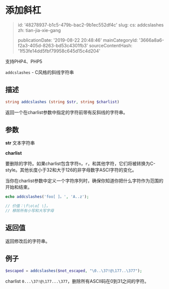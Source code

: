 添加斜杠
====

> id: '48278937-b1c5-479b-bac2-9b1ec552df4c'
> slug:
> 	cs: addcslashes
> 	zh: tian-jia-xie-gang
> 
> publicationDate: '2019-08-22 20:48:46'
> mainCategoryId: '3666a8a6-f2a3-405d-8263-bd53c4301fb3'
> sourceContentHash: '1f53fe14dd5fbf79958c645d15c4d204'

支持PHP4、PHP5

`addcslashes` - C风格的斜线字符串

描述
--------------------------

```php
string addcslashes (string $str, string $charlist)
```

返回一个在charlist参数中指定的字符前带有反斜线的字符串。

参数
--------------------------

**str** 文本字符串

**charlist**

要删除的字符。如果charlist包含字符`n`，`r`，和其他字符，它们将被转换为C-style。其他长度小于32和大于126的非字母数字ASCI字符的变化。

当你在charlist参数中定义一个字符序列时，确保你知道你把什么字符作为范围的开始和结束。

```php
echo addcslashes('foo[ ]。', 'A..z');

// 价值：\f\o\o[ \]。
// 移除所有小写和大写字母
```

返回值
--------------------------

返回修改后的字符串。

例子
--------------------------

```php
$escaped = addcslashes($not_escaped, "\0..\37!@\177..\377");
```

charlist `0...\37!@\177...\377`，删除所有ASCII码在0到31之间的字符。
